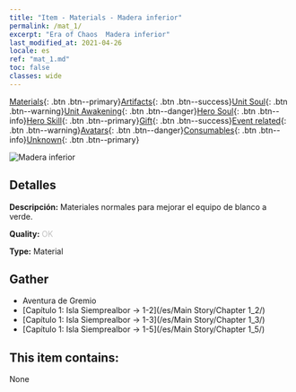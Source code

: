 ```yaml
---
title: "Item - Materials - Madera inferior"
permalink: /mat_1/
excerpt: "Era of Chaos  Madera inferior"
last_modified_at: 2021-04-26
locale: es
ref: "mat_1.md"
toc: false
classes: wide
---
```

 [Materials](/ItemsES/){: .btn .btn--primary}[Artifacts](/ItemsES/Artifacts/){: .btn .btn--success}[Unit Soul](/ItemsES/UnitSoul/){: .btn .btn--warning}[Unit Awakening](/ItemsES/UnitAwakening/){: .btn .btn--danger}[Hero Soul](/ItemsES/HeroSoul/){: .btn .btn--info}[Hero Skill](/ItemsES/HeroSkill/){: .btn .btn--primary}[Gift](/ItemsES/Gift/){: .btn .btn--success}[Event related](/ItemsES/Events/){: .btn .btn--warning}[Avatars](/ItemsES/Avatars/){: .btn .btn--danger}[Consumables](/ItemsES/Consumables/){: .btn .btn--info}[Unknown](/ItemsES/Unknown/){: .btn .btn--primary}

 ![Madera inferior](/images/t/i_cailiao_mucai1.png)

## Detalles
 **Descripción:** Materiales normales para mejorar el equipo de blanco a verde.

 **Quality:** <span style="color: #C0C0C0">OK</span>

 **Type:** Material

## Gather

*    Aventura de Gremio 
*    [Capítulo 1: Isla Siemprealbor -> 1-2](/es/Main Story/Chapter 1_2/) 
*    [Capítulo 1: Isla Siemprealbor -> 1-3](/es/Main Story/Chapter 1_3/) 
*    [Capítulo 1: Isla Siemprealbor -> 1-5](/es/Main Story/Chapter 1_5/) 

## This item contains:

  None

